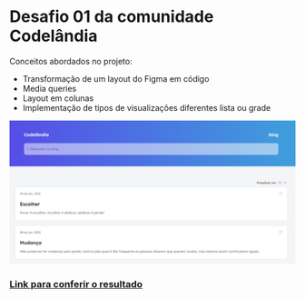 # Desafio 01 da comunidade Codelândia

Conceitos abordados no projeto:

* Transformação de um layout do Figma em código
* Media queries
* Layout em colunas
* Implementação de tipos de visualizações diferentes lista ou grade


![Pre Visualização](./feito.png)
### [Link para conferir o resultado](https://brendacosta.github.io/desafios---Codelandia/01BLOG/index.html)
